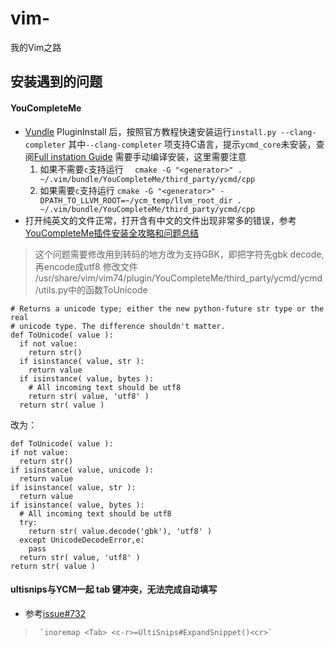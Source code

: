 # vim-
我的Vim之路
## 安装遇到的问题
#### YouCompleteMe
- [Vundle](https://github.com/VundleVim/Vundle.vim#about) PluginInstall 后，按照官方教程快速安装运行`install.py --clang-completer` 其中`--clang-completer` 项支持C语言，提示`ycmd_core`未安装，查阅[Full instation Guide](https://github.com/Valloric/YouCompleteMe#full-installation-guide) 需要手动编译安装，这里需要注意
  1. 如果不需要`c`支持运行
  ```  cmake -G "<generator>" . ~/.vim/bundle/YouCompleteMe/third_party/ycmd/cpp```
  2. 如果需要`c`支持运行
  ```cmake -G "<generator>" -DPATH_TO_LLVM_ROOT=~/ycm_temp/llvm_root_dir . ~/.vim/bundle/YouCompleteMe/third_party/ycmd/cpp```
- 打开纯英文的文件正常，打开含有中文的文件出现非常多的错误，参考[YouCompleteMe插件安装全攻略和问题总结](http://blog.csdn.net/mergerly/article/details/51684155)

> 这个问题需要修改用到转码的地方改为支持GBK，即把字符先gbk decode, 再encode成utf8
修改文件 /usr/share/vim/vim74/plugin/YouCompleteMe/third_party/ycmd/ycmd/utils.py中的函数ToUnicode
```
# Returns a unicode type; either the new python-future str type or the real  
# unicode type. The difference shouldn't matter.  
def ToUnicode( value ):  
  if not value:  
    return str()  
  if isinstance( value, str ):  
    return value  
  if isinstance( value, bytes ):  
    # All incoming text should be utf8  
    return str( value, 'utf8' )  
  return str( value )  
  ```
  改为：
  ```
  def ToUnicode( value ):  
  if not value:  
    return str()  
  if isinstance( value, unicode ):  
    return value         
  if isinstance( value, str ):  
    return value         
  if isinstance( value, bytes ):  
    # All incoming text should be utf8  
    try:  
      return str( value.decode('gbk'), 'utf8' )  
    except UnicodeDecodeError,e:  
      pass  
    return str( value, 'utf8' )  
  return str( value )  
  ```
#### ultisnips与YCM一起 tab 键冲突，无法完成自动填写
- 参考[issue#732](https://github.com/SirVer/ultisnips/issues/732)

>      `inoremap <Tab> <c-r>=UltiSnips#ExpandSnippet()<cr>`

